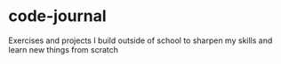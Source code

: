 # code-journal
Exercises and projects I build outside of school to sharpen my skills and learn new things from scratch
